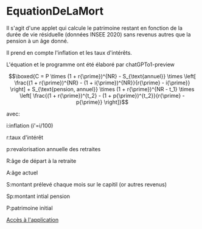 # EquationDeLaMort
 
Il s'agit d'une applet qui calcule le patrimoine restant en fonction de la durée de vie résiduelle (données INSEE 2020) sans revenus autres que la pension à un âge donné.

Il prend en compte l'inflation et les taux d'intérêts.

L'équation et le programme ont été élaboré par chatGPTo1-preview

```math
\boxed{C = P \times (1 + r{\prime})^{NR} - S_{\text{annuel}} \times \left[ \frac{(1 + r{\prime})^{NR} - (1 + i{\prime})^{NR}}{r{\prime} - i{\prime}} \right] + S_{\text{pension, annuel}} \times (1 + r{\prime})^{NR - t_1} \times \left[ \frac{(1 + r{\prime})^{t_2} - (1 + p{\prime})^{t_2}}{r{\prime} - p{\prime}} \right]}
```
avec:

i:inflation (i'=i/100)

r:taux d'intérêt

p:revalorisation annuelle des retraites

R:âge de départ à la retraite

A:âge actuel

S:montant prélevé chaque mois sur le capitil (or autres revenus)

Sp:montant intial pension

P:patrimoine initial

[Accès à l'application](https://l0d0v1c.github.io/EquationDeLaMort/)